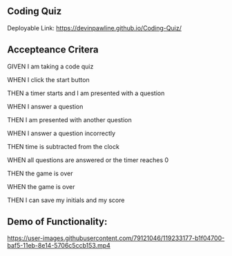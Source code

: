 ## Coding Quiz 
Deployable Link: 
https://devinpawline.github.io/Coding-Quiz/

## Accepteance Critera 
GIVEN I am taking a code quiz

WHEN I click the start button

THEN a timer starts and I am presented with a question

WHEN I answer a question

THEN I am presented with another question

WHEN I answer a question incorrectly

THEN time is subtracted from the clock

WHEN all questions are answered or the timer reaches 0

THEN the game is over

WHEN the game is over

THEN I can save my initials and my score

## Demo of Functionality: 
https://user-images.githubusercontent.com/79121046/119233177-b1f04700-baf5-11eb-8e14-5706c5ccb153.mp4

